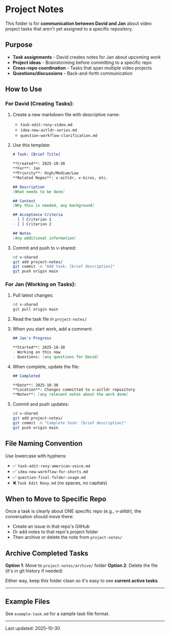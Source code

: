 # Project Notes

This folder is for **communication between David and Jan** about video project tasks that aren't yet assigned to a specific repository.

## Purpose

- **Task assignments** - David creates notes for Jan about upcoming work
- **Project ideas** - Brainstorming before committing to a specific repo
- **Cross-repo coordination** - Tasks that span multiple video projects
- **Questions/discussions** - Back-and-forth communication

## How to Use

### For David (Creating Tasks):

1. Create a new markdown file with descriptive name:
   - `task-edit-rony-video.md`
   - `idea-new-aitldr-series.md`
   - `question-workflow-clarification.md`

2. Use this template:
   ```markdown
   # Task: [Brief Title]

   **Created**: 2025-10-30
   **For**: Jan
   **Priority**: High/Medium/Low
   **Related Repos**: v-aitldr, v-kiros, etc.

   ## Description
   [What needs to be done]

   ## Context
   [Why this is needed, any background]

   ## Acceptance Criteria
   - [ ] Criterion 1
   - [ ] Criterion 2

   ## Notes
   [Any additional information]
   ```

3. Commit and push to v-shared:
   ```bash
   cd v-shared
   git add project-notes/
   git commit -m "Add task: [brief description]"
   git push origin main
   ```

### For Jan (Working on Tasks):

1. Pull latest changes:
   ```bash
   cd v-shared
   git pull origin main
   ```

2. Read the task file in `project-notes/`

3. When you start work, add a comment:
   ```markdown
   ## Jan's Progress

   **Started**: 2025-10-30
   - Working on this now
   - Questions: [any questions for David]
   ```

4. When complete, update the file:
   ```markdown
   ## Completed

   **Date**: 2025-10-30
   **Location**: Changes committed to v-aitldr repository
   **Notes**: [any relevant notes about the work done]
   ```

5. Commit and push updates:
   ```bash
   cd v-shared
   git add project-notes/
   git commit -m "Complete task: [brief description]"
   git push origin main
   ```

## File Naming Convention

Use lowercase with hyphens:
- ✅ `task-edit-rony-american-voice.md`
- ✅ `idea-new-workflow-for-shorts.md`
- ✅ `question-final-folder-usage.md`
- ❌ `Task Edit Rony.md` (no spaces, no capitals)

## When to Move to Specific Repo

Once a task is clearly about ONE specific repo (e.g., v-aitldr), the conversation should move there:
- Create an issue in that repo's GitHub
- Or add notes to that repo's project folder
- Then archive or delete the note from `project-notes/`

## Archive Completed Tasks

**Option 1**: Move to `project-notes/archive/` folder
**Option 2**: Delete the file (it's in git history if needed)

Either way, keep this folder clean so it's easy to see **current active tasks**.

---

## Example Files

See `example-task.md` for a sample task file format.

---

Last updated: 2025-10-30
